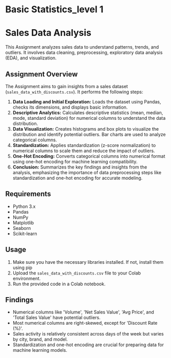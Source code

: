 # Basic Statistics_level 1
# Sales Data Analysis

This Assignment analyzes sales data to understand patterns, trends, and outliers. It involves data cleaning, preprocessing, exploratory data analysis (EDA), and visualization.

## Assignment Overview

The Assignment aims to gain insights from a sales dataset (`sales_data_with_discounts.csv`). It performs the following steps:

1. **Data Loading and Initial Exploration:** Loads the dataset using Pandas, checks its dimensions, and displays basic information.
2. **Descriptive Analytics:** Calculates descriptive statistics (mean, median, mode, standard deviation) for numerical columns to understand the data distribution.
3. **Data Visualization:** Creates histograms and box plots to visualize the distribution and identify potential outliers. Bar charts are used to analyze categorical columns.
4. **Standardization:** Applies standardization (z-score normalization) to numerical columns to scale them and reduce the impact of outliers.
5. **One-Hot Encoding:** Converts categorical columns into numerical format using one-hot encoding for machine learning compatibility.
6. **Conclusion:** Summarizes the key findings and insights from the analysis, emphasizing the importance of data preprocessing steps like standardization and one-hot encoding for accurate modeling.


## Requirements

- Python 3.x
- Pandas
- NumPy
- Matplotlib
- Seaborn
- Scikit-learn

## Usage

1. Make sure you have the necessary libraries installed. If not, install them using pip
2. Upload the `sales_data_with_discounts.csv` file to your Colab environment.
3. Run the provided code in a Colab notebook.


## Findings

- Numerical columns like 'Volume', 'Net Sales Value', 'Avg Price', and 'Total Sales Value' have potential outliers.
- Most numerical columns are right-skewed, except for 'Discount Rate (%)'.
- Sales activity is relatively consistent across days of the week but varies by city, brand, and model.
- Standardization and one-hot encoding are crucial for preparing data for machine learning models.


